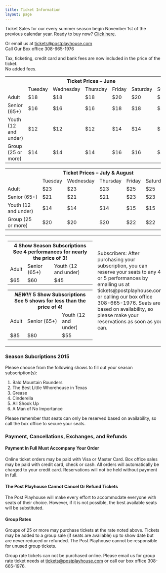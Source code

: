```yaml
---
title: Ticket Information
layout: page
---
```

Ticket Sales for our every summer season begin November 1st of the previous calendar year. Ready to buy now? <a title="Buy Tickets for Post Playhouse" href="http://postplayhousetickets.com">Click here</a>.

Or email us at [tickets@postplayhouse.com](mailto:tickets@postplayhouse.com)  
Call Our Box office 308-665-1976

Tax, ticketing, credit card and bank fees are now included in the price of the ticket.  
No added fees.

<table id="ticket-prices" class="tickets" border="0" width="100%" cellspacing="0" cellpadding="0">
  <tbody>
    <tr>
      <th colspan="7" scope="col">Ticket Prices – June</th>
    </tr>
    <tr>
      <td class="solid_under"></td>
      <td class="solid_under centered">Tuesday</td>
      <td class="solid_under centered">Wednesday</td>
      <td class="solid_under centered">Thursday</td>
      <td class="solid_under centered">Friday</td>
      <td class="solid_under centered">Saturday</td>
      <td class="solid_under centered">Sunday</td>
    </tr>
    <tr class="dotted_under">
      <td>Adult</td>
      <td class="centered">$18</td>
      <td class="centered">$18</td>
      <td class="centered">$18</td>
      <td class="centered">$20</td>
      <td class="centered">$20</td>
      <td class="centered">$20</td>
    </tr>
    <tr class="dotted_under">
      <td>Senior <span class="info"> (65+)</span></td>
      <td class="centered">$16</td>
      <td class="centered">$16</td>
      <td class="centered">$16</td>
      <td class="centered">$18</td>
      <td class="centered">$18</td>
      <td class="centered">$18</td>
    </tr>
    <tr class="dotted_under">
      <td>Youth <span class="info"> (12 and under)</span></td>
      <td class="centered">$12</td>
      <td class="centered">$12</td>
      <td class="centered">$12</td>
      <td class="centered">$14</td>
      <td class="centered">$14</td>
      <td class="centered">$14</td>
    </tr>
    <tr>
      <td>Group <span class="info"> (25 or more)</span></td>
      <td class="centered">$14</td>
      <td class="centered">$14</td>
      <td class="centered">$14</td>
      <td class="centered">$16</td>
      <td class="centered">$16</td>
      <td class="centered">$16</td>
    </tr>
  </tbody>
</table>
<table id="ticket-prices" class="tickets" border="0" width="100%" cellspacing="0" cellpadding="0">
  <tbody>
    <tr>
      <th colspan="7" scope="col">Ticket Prices – July &amp; August</th>
    </tr>
    <tr>
      <td class="solid_under"></td>
      <td class="solid_under centered">Tuesday</td>
      <td class="solid_under centered">Wednesday</td>
      <td class="solid_under centered">Thursday</td>
      <td class="solid_under centered">Friday</td>
      <td class="solid_under centered">Saturday</td>
      <td class="solid_under centered">Sunday</td>
    </tr>
    <tr class="dotted_under">
      <td>Adult</td>
      <td class="centered">$23</td>
      <td class="centered">$23</td>
      <td class="centered">$23</td>
      <td class="centered">$25</td>
      <td class="centered">$25</td>
      <td class="centered">$25</td>
    </tr>
    <tr class="dotted_under">
      <td>Senior&nbsp;<span class="info">(65+)</span></td>
      <td class="centered">$21</td>
      <td class="centered">$21</td>
      <td class="centered">$21</td>
      <td class="centered">$23</td>
      <td class="centered">$23</td>
      <td class="centered">$23</td>
    </tr>
    <tr class="dotted_under">
      <td>Youth&nbsp;<span class="info">(12 and under)</span></td>
      <td class="centered">$14</td>
      <td class="centered">$14</td>
      <td class="centered">$14</td>
      <td class="centered">$15</td>
      <td class="centered">$15</td>
      <td class="centered">$15</td>
    </tr>
    <tr>
      <td>Group&nbsp;<span class="info">(25 or more)</span></td>
      <td class="centered">$20</td>
      <td class="centered">$20</td>
      <td class="centered">$20</td>
      <td class="centered">$22</td>
      <td class="centered">$22</td>
      <td class="centered">$22</td>
    </tr>
  </tbody>
</table>
<table id="subscriber_info">
  <tbody>
    <tr>
      <td width="60%">
        <table id="subscription-prices" class="tickets" border="0" width="100%" cellspacing="0" cellpadding="0">
          <tbody>
            <tr>
              <th colspan="4" scope="col">4 Show Season Subscriptions
                <div class="info">See 4 performances for nearly the price of 3!</div>
              </th>
            </tr>
            <tr>
              <td class="centered">Adult</td>
              <td class="centered">Senior <span class="info">(65+)</span></td>
              <td class="centered">Youth <span class="info">(12 and under)</span></td>
              <td class="centered"></td>
            </tr>
            <tr>
              <td class="centered">$65</td>
              <td class="centered">$60</td>
              <td class="centered">$45</td>
              <td class="centered"></td>
            </tr>
          </tbody>
        </table>
        <table id="subscription-prices" class="tickets" border="0" width="100%" cellspacing="0" cellpadding="0">
          <tbody>
            <tr>
              <th colspan="4" scope="col"><em>NEW!!!</em> 5 Show Subscriptions
                <div class="info">See 5 shows for less than the price of 4!</div>
              </th>
            </tr>
            <tr>
              <td class="centered">Adult</td>
              <td class="centered">Senior&nbsp;<span class="info">(65+)</span></td>
              <td class="centered">Youth&nbsp;<span class="info">(12 and under)</span></td>
              <td class="centered"></td>
            </tr>
            <tr>
              <td class="centered">$85</td>
              <td class="centered">$80</td>
              <td class="centered">$55</td>
            </tr>
          </tbody>
        </table>
      </td>
      <td class="subscriber_alert">Subscribers: After purchasing your subscription, you can reserve your seats to any 4 or 5 performances by emailing us at tickets@postplayhouse.com or calling our box office 308-665-1976. Seats are based on availability, so please make your reservations as soon as you can.</td>
    </tr>
  </tbody>
</table>

### Season Subcriptions 2015

Please choose from the following shows to fill out your season subscription(s):

1. Bald Mountain Rounders
2. The Best Little Whorehouse in Texas
3. Grease
4. Cinderella
5. All Shook Up
6. A Man of No Importance


Please remember that seats can only be reserved based on availability, so call the box office to secure your seats.

### Payment, Cancellations, Exchanges, and Refunds

#### Payment In Full Must Accompany Your Order

Online ticket orders may be paid with Visa or Master Card. Box office sales may be paid with credit card, check or cash. All orders will automatically be charged to your credit card. Reservations will not be held without payment in full.

#### The Post Playhouse Cannot Cancel Or Refund Tickets

The Post Playhouse will make every effort to accommodate everyone with seats of their choice. However, if it is not possible, the best available seats will be substituted.

#### Group Rates

Groups of 25 or more may purchase tickets at the rate noted above. Tickets may be added to a group sale (if seats are available) up to show date but are never reduced or refunded. The Post Playhouse cannot be responsible for unused group tickets. 

Group rate tickets can not be purchased online. Please email us for group rate ticket needs at tickets@postplayhouse.com or call our box office 308-665-1976.
